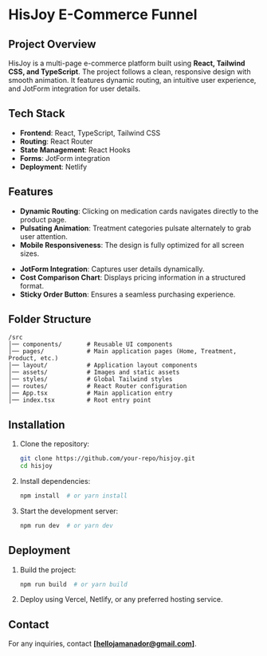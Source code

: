 # HisJoy E-Commerce Funnel

## Project Overview
HisJoy is a multi-page e-commerce platform built using **React, Tailwind CSS, and TypeScript**. The project follows a clean, responsive design with smooth animation. It features dynamic routing, an intuitive user experience, and JotForm integration for user details.

## Tech Stack
- **Frontend**: React, TypeScript, Tailwind CSS
- **Routing**: React Router
- **State Management**: React Hooks
- **Forms**: JotForm integration
- **Deployment**: Netlify

## Features
- **Dynamic Routing**: Clicking on medication cards navigates directly to the product page.
- **Pulsating Animation**: Treatment categories pulsate alternately to grab user attention.
- **Mobile Responsiveness**: The design is fully optimized for all screen sizes.
<!-- - **Order Flow**: A structured checkout process, leading to order placement. -->
- **JotForm Integration**: Captures user details dynamically.
- **Cost Comparison Chart**: Displays pricing information in a structured format.
- **Sticky Order Button**: Ensures a seamless purchasing experience.

## Folder Structure
```
/src
│── components/       # Reusable UI components
│── pages/            # Main application pages (Home, Treatment, Product, etc.)
│── layout/           # Application layout components
│── assets/           # Images and static assets
│── styles/           # Global Tailwind styles
│── routes/           # React Router configuration
│── App.tsx           # Main application entry
│── index.tsx         # Root entry point
```

## Installation
1. Clone the repository:
   ```sh
   git clone https://github.com/your-repo/hisjoy.git
   cd hisjoy
   ```
2. Install dependencies:
   ```sh
   npm install  # or yarn install
   ```
3. Start the development server:
   ```sh
   npm run dev  # or yarn dev
   ```

## Deployment
1. Build the project:
   ```sh
   npm run build  # or yarn build
   ```
2. Deploy using Vercel, Netlify, or any preferred hosting service.

## Contact
For any inquiries, contact **[hellojamanador@gmail.com]**.
